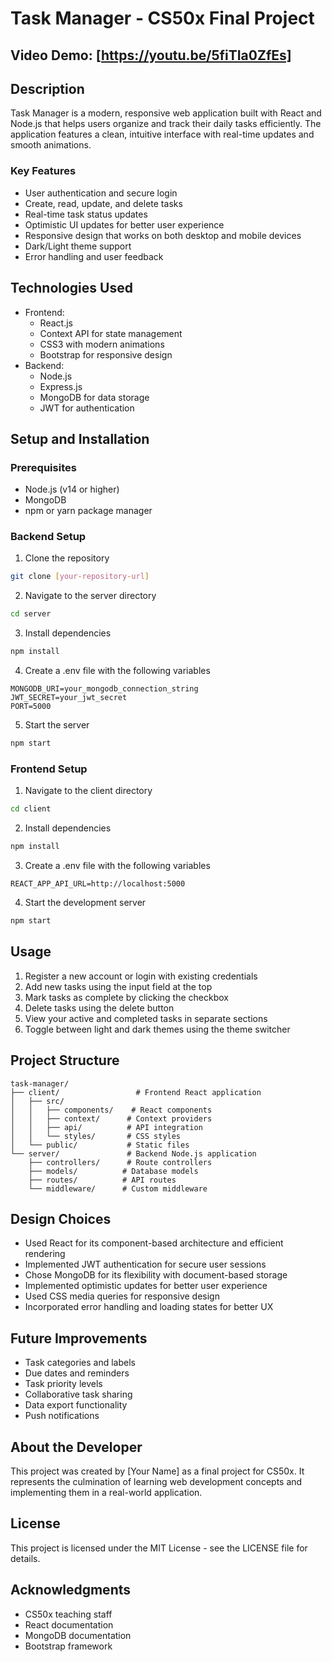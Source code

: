 # Task Manager - CS50x Final Project

## Video Demo: [https://youtu.be/5fiTIa0ZfEs]

## Description

Task Manager is a modern, responsive web application built with React and Node.js that helps users organize and track their daily tasks efficiently. The application features a clean, intuitive interface with real-time updates and smooth animations.

### Key Features

- User authentication and secure login
- Create, read, update, and delete tasks
- Real-time task status updates
- Optimistic UI updates for better user experience
- Responsive design that works on both desktop and mobile devices
- Dark/Light theme support
- Error handling and user feedback

## Technologies Used

- Frontend:
  - React.js
  - Context API for state management
  - CSS3 with modern animations
  - Bootstrap for responsive design
- Backend:
  - Node.js
  - Express.js
  - MongoDB for data storage
  - JWT for authentication

## Setup and Installation

### Prerequisites

- Node.js (v14 or higher)
- MongoDB
- npm or yarn package manager

### Backend Setup

1. Clone the repository

```bash
git clone [your-repository-url]
```

2. Navigate to the server directory

```bash
cd server
```

3. Install dependencies

```bash
npm install
```

4. Create a .env file with the following variables

```
MONGODB_URI=your_mongodb_connection_string
JWT_SECRET=your_jwt_secret
PORT=5000
```

5. Start the server

```bash
npm start
```

### Frontend Setup

1. Navigate to the client directory

```bash
cd client
```

2. Install dependencies

```bash
npm install
```

3. Create a .env file with the following variables

```
REACT_APP_API_URL=http://localhost:5000
```

4. Start the development server

```bash
npm start
```

## Usage

1. Register a new account or login with existing credentials
2. Add new tasks using the input field at the top
3. Mark tasks as complete by clicking the checkbox
4. Delete tasks using the delete button
5. View your active and completed tasks in separate sections
6. Toggle between light and dark themes using the theme switcher

## Project Structure

```
task-manager/
├── client/                 # Frontend React application
│   ├── src/
│   │   ├── components/    # React components
│   │   ├── context/      # Context providers
│   │   ├── api/          # API integration
│   │   └── styles/       # CSS styles
│   └── public/           # Static files
└── server/               # Backend Node.js application
    ├── controllers/      # Route controllers
    ├── models/          # Database models
    ├── routes/          # API routes
    └── middleware/      # Custom middleware
```

## Design Choices

- Used React for its component-based architecture and efficient rendering
- Implemented JWT authentication for secure user sessions
- Chose MongoDB for its flexibility with document-based storage
- Implemented optimistic updates for better user experience
- Used CSS media queries for responsive design
- Incorporated error handling and loading states for better UX

## Future Improvements

- Task categories and labels
- Due dates and reminders
- Task priority levels
- Collaborative task sharing
- Data export functionality
- Push notifications

## About the Developer

This project was created by [Your Name] as a final project for CS50x. It represents the culmination of learning web development concepts and implementing them in a real-world application.

## License

This project is licensed under the MIT License - see the LICENSE file for details.

## Acknowledgments

- CS50x teaching staff
- React documentation
- MongoDB documentation
- Bootstrap framework
